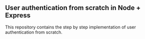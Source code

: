 ## User authentication from scratch in Node + Express 
This repository contains the step by step implementation of user authentication from scratch. 
